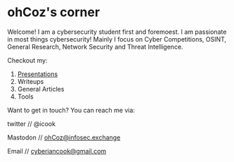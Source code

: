 # ohCoz's corner

Welcome! I am a cybersecurity student first and foremoest. I am passionate in most things cybersecurity! Mainly I focus on Cyber Competitions, OSINT, General Research, Network Security and Threat Intelligence. 

Checkout my: 
<ol>
  <li> <a href="https://github.com/cioaonk/Presentations"> Presentations </a> </li>
  <li> Writeups </li>
  <li> General Articles </li>
  <li> Tools </li>
</ol>


Want to get in touch? You can reach me via:

twitter // @icook 

Mastodon // [ohCoz@infosec.exchange](https://infosec.exchange/@ohCoz)

Email // cyberiancook@gmail.com 

